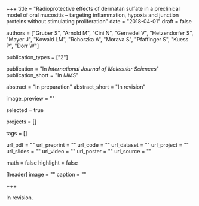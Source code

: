 +++
title = "Radioprotective effects of dermatan sulfate in a preclinical model of oral mucositis – targeting inflammation, hypoxia and junction proteins without stimulating proliferation"
date = "2018-04-01"
draft = false

authors = ["Gruber S", "Arnold M", "Cini N", "Gernedel V", "Hetzendorfer S", "Mayer J", "Kowald LM", "Rohorzka A", "Morava S", "Pfaffinger S", "Kuess P", "Dörr W"]

publication_types = ["2"]

publication = "In *International Journal of Molecular Sciences*"
publication_short = "In *IJMS*"

abstract = "In preparation"
abstract_short = "In revision"

image_preview = ""

selected = true

projects = []

tags = []

url_pdf = ""
url_preprint = ""
url_code = ""
url_dataset = ""
url_project = ""
url_slides = ""
url_video = ""
url_poster = ""
url_source = ""

math = false
highlight = false

[header]
image = ""
caption = ""

+++

In revision.
